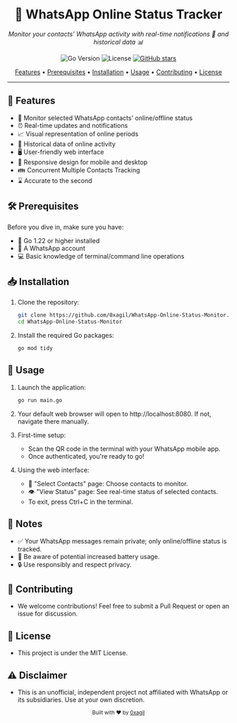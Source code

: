 <div align="center">
  <h1>📱 WhatsApp Online Status Tracker</h1>
  <p><em>Monitor your contacts' WhatsApp activity with real-time notifications 🔔 and historical data 📊</em></p>

![Go Version](https://img.shields.io/badge/Go-1.22%2B-blue)
![License](https://img.shields.io/badge/License-MIT-green)
[![GitHub stars](https://img.shields.io/github/stars/0xagil/WhatsApp-Online-Status-Monitor?style=social)](https://github.com/0xagil/WhatsApp-Online-Status-Monitor/stargazers)

[Features](#features) • [Prerequisites](#prerequisites) • [Installation](#installation) • [Usage](#usage) • [Contributing](#contributing) • [License](#license)
</div>

---

## 🌟 Features

- 👀 Monitor selected WhatsApp contacts' online/offline status
- ⏰ Real-time updates and notifications
- 📈 Visual representation of online periods
- 📜 Historical data of online activity
- 🖥️ User-friendly web interface
- 📱 Responsive design for mobile and desktop
- 👪 Concurrent Multiple Contacts Tracking
- ⌛ Accurate to the second

## 🛠 Prerequisites

Before you dive in, make sure you have:

- 🐹 Go 1.22 or higher installed
- 💬 A WhatsApp account
- 💻 Basic knowledge of terminal/command line operations

## 📥 Installation

1. Clone the repository:
   ```bash
   git clone https://github.com/0xagil/WhatsApp-Online-Status-Monitor.git
   cd WhatsApp-Online-Status-Monitor
   ```
2. Install the required Go packages:
    ```bash
    go mod tidy
    ```
## 🚀 Usage
1. Launch the application:
    ```bash
    go run main.go
    ```

2. Your default web browser will open to http://localhost:8080. If not, navigate there manually.

3. First-time setup:

   - Scan the QR code in the terminal with your WhatsApp mobile app.
   - Once authenticated, you're ready to go!
4. Using the web interface:
   - 👥 "Select Contacts" page: Choose contacts to monitor.
   - 👁️ "View Status" page: See real-time status of selected contacts.
   - To exit, press Ctrl+C in the terminal.

## 📝 Notes
- ✅ Your WhatsApp messages remain private; only online/offline status is tracked.
- 🔋 Be aware of potential increased battery usage.
- 🔒 Use responsibly and respect privacy.

## 🤝 Contributing
- We welcome contributions! Feel free to submit a Pull Request or open an issue for discussion.

## 📄 License
- This project is under the MIT License.

## ⚠️ Disclaimer
- This is an unofficial, independent project not affiliated with WhatsApp or its subsidiaries. Use at your own discretion.


<div align="center"> <sub>Built with ❤️ by <a href="https://github.com/0xagil">0xagil</a></sub> </div>